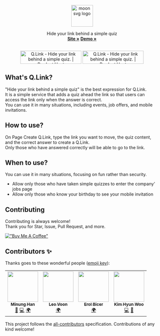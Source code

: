 <div align="center">
  <a href="https://moon-svg.minung.dev">
    <img src="https://user-images.githubusercontent.com/10302969/169694938-4da7a5e5-2207-4917-b020-6714ae224dc0.png" height="71" alt="moon svg logo" />
  </a>
  <br />
  <p align="center">
    Hide your link behind a simple quiz
    <br />
    <a href="https://q-link.minung.dev"><strong>Site »</strong></a>
    <a href="https://q-link.minung.dev/links/62825d42dad9a9d8d439aa54"><strong>Demo »</strong></a>
  </p>
</div>

<br/>
<div align="center">
<a href="https://www.producthunt.com/posts/q-link?utm_source=badge-featured&utm_medium=badge&utm_souce=badge-q&#0045;link" target="_blank"><img src="https://api.producthunt.com/widgets/embed-image/v1/featured.svg?post_id=347116&theme=light" alt="Q&#0046;Link - Hide&#0032;your&#0032;link&#0032;behind&#0032;a&#0032;simple&#0032;quiz&#0046; | Product Hunt" style="width: 200px; height: 43px;" width="200" height="43" /></a>
<a href="https://www.producthunt.com/posts/q-link?utm_source=badge-top-post-badge&utm_medium=badge&utm_souce=badge-q&#0045;link" target="_blank"><img src="https://api.producthunt.com/widgets/embed-image/v1/top-post-badge.svg?post_id=347116&theme=light&period=daily" alt="Q&#0046;Link - Hide&#0032;your&#0032;link&#0032;behind&#0032;a&#0032;simple&#0032;quiz&#0046; | Product Hunt" style="width: 200px; height: 43px;" width="200" height="43" /></a>
</div>

## What's Q.Link?

"Hide your link behind a simple quiz" is the best expression for Q.Link.  
It is a simple service that adds a quiz ahead the link so that users can access the link only when the answer is correct.  
You can use it in many situations, including events, job offers, and mobile invitations.

## How to use?

On Page Create Q.Link, type the link you want to move, the quiz content, and the correct answer to create a Q.Link.  
Only those who have answered correctly will be able to go to the link.

## When to use?

You can use it in many situations, focusing on fun rather than security.

- Allow only those who have taken simple quizzes to enter the company' jobs page
- Allow only those who know your birthday to see your mobile invitation

## Contributing

Contributing is always welcome!  
Thank you for Star, Issue, Pull Request, and more.

[!["Buy Me A Coffee"](https://www.buymeacoffee.com/assets/img/custom_images/orange_img.png)](https://www.buymeacoffee.com/minungHan)

## Contributors ✨

Thanks goes to these wonderful people ([emoji key](https://allcontributors.org/docs/en/emoji-key)):

<!-- ALL-CONTRIBUTORS-LIST:START - Do not remove or modify this section -->
<!-- prettier-ignore-start -->
<!-- markdownlint-disable -->
<table>
  <tr>
    <td align="center"><a href="https://github.com/hmu332233"><img src="https://avatars.githubusercontent.com/u/10302969?v=4?s=100" width="100px;" alt=""/><br /><sub><b>Minung Han</b></sub></a><br /><a href="#maintenance-hmu332233" title="Maintenance">🚧</a> <a href="https://github.com/hmu332233/q-link/commits?author=hmu332233" title="Code">💻</a> <a href="#translation-hmu332233" title="Translation">🌍</a></td>
    <td align="center"><a href="https://github.com/leovoon"><img src="https://avatars.githubusercontent.com/u/16155802?v=4?s=100" width="100px;" alt=""/><br /><sub><b>Leo Voon</b></sub></a><br /><a href="#translation-leovoon" title="Translation">🌍</a></td>
    <td align="center"><a href="https://flowcv.me/erolbicer"><img src="https://avatars.githubusercontent.com/u/33051763?v=4?s=100" width="100px;" alt=""/><br /><sub><b>Erol Bicer</b></sub></a><br /><a href="#translation-nucerl" title="Translation">🌍</a></td>
    <td align="center"><a href="https://velog.io/@devookim"><img src="https://avatars.githubusercontent.com/u/42219589?v=4?s=100" width="100px;" alt=""/><br /><sub><b>Kim Hyun Woo</b></sub></a><br /><a href="https://github.com/hmu332233/q-link/commits?author=DevooKim" title="Code">💻</a> <a href="https://github.com/hmu332233/q-link/issues?q=author%3ADevooKim" title="Bug reports">🐛</a></td>
  </tr>
</table>

<!-- markdownlint-restore -->
<!-- prettier-ignore-end -->

<!-- ALL-CONTRIBUTORS-LIST:END -->

This project follows the [all-contributors](https://github.com/all-contributors/all-contributors) specification. Contributions of any kind welcome!
